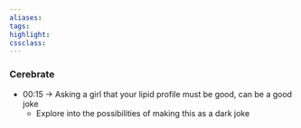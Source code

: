 ```yaml
---
aliases:  
tags:
highlight:  
cssclass:
---
```


### Cerebrate
- 00:15 → Asking a girl that your lipid profile must be good, can be a good joke
	- Explore into the possibilities of making this as a dark joke
